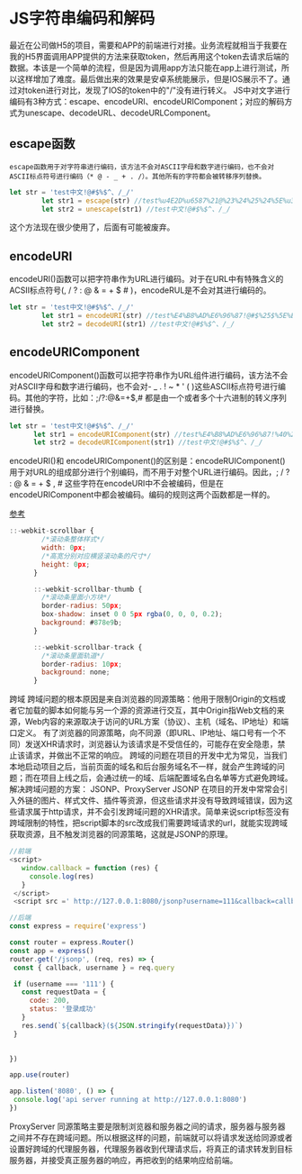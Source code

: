 # JS字符串编码和解码
  最近在公司做H5的项目，需要和APP的前端进行对接。业务流程就相当于我要在我的H5界面调用APP提供的方法来获取token，然后再用这个token去请求后端的数据。本该是一个简单的流程，但是因为调用app方法只能在app上进行测试，所以这样增加了难度。最后做出来的效果是安卓系统能展示，但是IOS展示不了。通过对token进行对比，发现了IOS的token中的"/"没有进行转义。
  JS中对文字进行编码有3种方式：escape、encodeURI、encodeURIComponent；对应的解码方式为unescape、decodeURL、decodeURLComponent。
  ## escape函数
    escape函数用于对字符串进行编码，该方法不会对ASCII字母和数字进行编码，也不会对ASCII标点符号进行编码（* @ - _ + . /）。其他所有的字符都会被转移序列替换。
```js
let str = 'test中文!@#$%$^、/_/'
        let str1 = escape(str) //test%u4E2D%u6587%21@%23%24%25%24%5E%u3001/_/
        let str2 = unescape(str1) //test中文!@#$%$^、/_/
```
 这个方法现在很少使用了，后面有可能被废弃。
## encodeURI
  encodeURI()函数可以把字符串作为URL进行编码。对于在URL中有特殊含义的ACSII标点符号(, / ? : @ & = + $ # )，encodeRUL是不会对其进行编码的。
```js
let str = 'test中文!@#$%$^、/_/'
        let str1 = encodeURI(str) //test%E4%B8%AD%E6%96%87!@#$%25$%5E%E3%80%81/_/
        let str2 = decodeURI(str1) //test中文!@#$%$^、/_/
```
## encodeURIComponent
  encodeURIComponent()函数可以把字符串作为URL组件进行编码，该方法不会对ASCII字母和数字进行编码，也不会对- _ . ! ~ * ' ( )这些ASCII标点符号进行编码。其他的字符，比如：;/?:@&=+$,# 都是由一个或者多个十六进制的转义序列进行替换。
  ```js
let str = 'test中文!@#$%$^、/_/'
        let str1 = encodeURIComponent(str) //test%E4%B8%AD%E6%96%87!%40%23%24%25%24%5E%E3%80%81%2F_%2F
        let str2 = decodeURIComponent(str1) //test中文!@#$%$^、/_/
```

encodeURI()和 encodeURIComponent()的区别是：encodeRUIComponent()用于对URL的组成部分进行个别编码，而不用于对整个URL进行编码。因此，; / ? : @ & = + $ , # 这些字符在encodeURI中不会被编码，但是在encodeURIComponent中都会被编码。编码的规则这两个函数都是一样的。

[参考](https://blog.csdn.net/weixin_44058725/article/details/117255585)




```js
::-webkit-scrollbar {
        /*滚动条整体样式*/
        width: 0px;
        /*高宽分别对应横竖滚动条的尺寸*/
        height: 0px;
      }

      ::-webkit-scrollbar-thumb {
        /*滚动条里面小方块*/
        border-radius: 50px;
        box-shadow: inset 0 0 5px rgba(0, 0, 0, 0.2);
        background: #878e9b;
      }

      ::-webkit-scrollbar-track {
        /*滚动条里面轨道*/
        border-radius: 10px;
        background: none;
      }
```
跨域
跨域问题的根本原因是来自浏览器的同源策略：他用于限制Origin的文档或者它加载的脚本如何能与另一个源的资源进行交互，其中Origin指Web文档的来源，Web内容的来源取决于访问的URL方案（协议）、主机（域名、IP地址）和端口定义。
有了浏览器的同源策略，向不同源（即URL、IP地址、端口号有一个不同）发送XHR请求时，浏览器认为该请求是不受信任的，可能存在安全隐患，禁止该请求，并做出不正常的响应。
跨域的问题在项目的开发中尤为常见，当我们本地启动项目之后，当前页面的域名和后台服务域名不一样，就会产生跨域的问题；而在项目上线之后，会通过统一的域、后端配置域名白名单等方式避免跨域。
解决跨域问题的方案：
 JSONP、ProxyServer
 JSONP
 在项目的开发中常常会引入外链的图片、样式文件、插件等资源，但这些请求并没有导致跨域错误，因为这些请求属于http请求，并不会引发跨域问题的XHR请求。简单来说script标签没有跨域限制的特性，把script脚本的src改成我们需要跨域请求的url，就能实现跨域获取资源，且不触发浏览器的同源策略，这就是JSONP的原理。
 ```js
 //前端
<script>
    window.callback = function (res) {
      console.log(res)
    }
  </script>
  <script src =' http://127.0.0.1:8080/jsonp?username=111&callback=callback'> </script>
 ```
 ```js
 //后端
const express = require('express')

const router = express.Router()
const app = express()
router.get('/jsonp', (req, res) => {
  const { callback, username } = req.query

  if (username === '111') {
    const requestData = {
      code: 200,
      status: '登录成功'
    }
    res.send(`${callback}(${JSON.stringify(requestData)})`)
  }

  
})

app.use(router)

app.listen('8080', () => {
  console.log('api server running at http://127.0.0.1:8080')
})
 ```

ProxyServer
 同源策略主要是限制浏览器和服务器之间的请求，服务器与服务器之间并不存在跨域问题。所以根据这样的问题，前端就可以将请求发送给同源或者设置好跨域的代理服务器，代理服务器收到代理请求后，将真正的请求转发到目标服务器，并接受真正服务器的响应，再把收到的结果响应给前端。